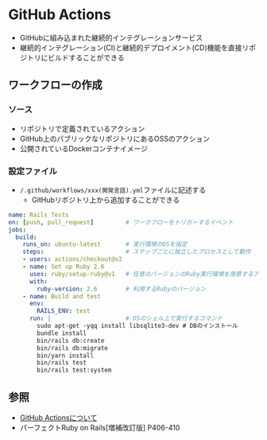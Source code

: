 # GitHub Actions
- GitHubに組み込まれた継続的インテグレーションサービス
- 継続的インテグレーション(CI)と継続的デプロイメント(CD)機能を直接リポジトリにビルドすることができる

## ワークフローの作成
### ソース
- リポジトリで定義されているアクション
- GitHub上のパブリックなリポジトリにあるOSSのアクション
- 公開されているDockerコンテナイメージ

### 設定ファイル
- `/.github/workflows/xxx(開発言語).yml`ファイルに記述する
  - GitHubリポジトリ上から追加することができる

```yml
name: Rails Tests
on: [push, pull_request]         # ワークフローをトリガーするイベント
jobs:
  build:
    runs_on: ubuntu-latest       # 実行環境のOSを指定
    steps:                       # ステップごとに独立したプロセスとして動作
    - users: actions/checkout@v2
    - name: Set up Ruby 2.6
      uses: ruby/setup-ruby@v1   # 任意のバージョンのRuby実行環境を用意するアクション
      with:
        ruby-version: 2.6        # 利用するRubyのバージョン
    - name: Build and test
      env:
        RAILS_ENV: test
      run: |                     # OSのシェル上で実行するコマンド
        sudo apt-get -yqq install libsqlite3-dev # DBのインストール
        bundle install
        bin/rails db:create
        bin/rails db:migrate
        bin/yarn install
        bin/rails test
        bin/rails test:system
```

## 参照
- [GitHub Actionsについて](https://docs.github.com/ja/actions/getting-started-with-github-actions/about-github-actions)
- パーフェクトRuby on Rails[増補改訂版] P406-410
